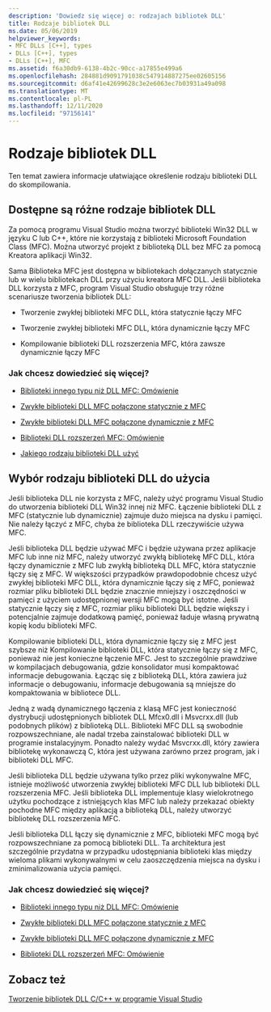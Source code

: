 ```yaml
---
description: 'Dowiedz się więcej o: rodzajach bibliotek DLL'
title: Rodzaje bibliotek DLL
ms.date: 05/06/2019
helpviewer_keywords:
- MFC DLLs [C++], types
- DLLs [C++], types
- DLLs [C++], MFC
ms.assetid: f6a30db9-6138-4b2c-90cc-a17855e499a6
ms.openlocfilehash: 284881d9091791038c547914887275ee02605156
ms.sourcegitcommit: d6af41e42699628c3e2e6063ec7b03931a49a098
ms.translationtype: MT
ms.contentlocale: pl-PL
ms.lasthandoff: 12/11/2020
ms.locfileid: "97156141"
---
```

# <a name="kinds-of-dlls"></a>Rodzaje bibliotek DLL

Ten temat zawiera informacje ułatwiające określenie rodzaju biblioteki DLL do skompilowania.

## <a name="different-kinds-of-dlls-available"></a><a name="_core_the_different_kinds_of_dlls_available_with_visual_c.2b2b"></a> Dostępne są różne rodzaje bibliotek DLL

Za pomocą programu Visual Studio można tworzyć biblioteki Win32 DLL w języku C lub C++, które nie korzystają z biblioteki Microsoft Foundation Class (MFC). Można utworzyć projekt z biblioteką DLL bez MFC za pomocą Kreatora aplikacji Win32.

Sama Biblioteka MFC jest dostępna w bibliotekach dołączanych statycznie lub w wielu bibliotekach DLL przy użyciu kreatora MFC DLL. Jeśli biblioteka DLL korzysta z MFC, program Visual Studio obsługuje trzy różne scenariusze tworzenia bibliotek DLL:

- Tworzenie zwykłej biblioteki MFC DLL, która statycznie łączy MFC

- Tworzenie zwykłej biblioteki MFC DLL, która dynamicznie łączy MFC

- Kompilowanie biblioteki DLL rozszerzenia MFC, która zawsze dynamicznie łączy MFC

### <a name="what-do-you-want-to-know-more-about"></a>Jak chcesz dowiedzieć się więcej?

- [Biblioteki innego typu niż DLL MFC: Omówienie](non-mfc-dlls-overview.md)

- [Zwykłe biblioteki DLL MFC połączone statycznie z MFC](regular-dlls-statically-linked-to-mfc.md)

- [Zwykłe biblioteki DLL MFC połączone dynamicznie z MFC](regular-dlls-dynamically-linked-to-mfc.md)

- [Biblioteki DLL rozszerzeń MFC: Omówienie](extension-dlls-overview.md)

- [Jakiego rodzaju biblioteki DLL użyć](#_core_which_kind_of_dll_to_use)

## <a name="deciding-which-kind-of-dll-to-use"></a><a name="_core_which_kind_of_dll_to_use"></a> Wybór rodzaju biblioteki DLL do użycia

Jeśli biblioteka DLL nie korzysta z MFC, należy użyć programu Visual Studio do utworzenia biblioteki DLL Win32 innej niż MFC. Łączenie biblioteki DLL z MFC (statycznie lub dynamicznie) zajmuje dużo miejsca na dysku i pamięci. Nie należy łączyć z MFC, chyba że biblioteka DLL rzeczywiście używa MFC.

Jeśli biblioteka DLL będzie używać MFC i będzie używana przez aplikacje MFC lub inne niż MFC, należy utworzyć zwykłą bibliotekę MFC DLL, która łączy dynamicznie z MFC lub zwykłą biblioteką DLL MFC, która statycznie łączy się z MFC. W większości przypadków prawdopodobnie chcesz użyć zwykłej biblioteki MFC DLL, która dynamicznie łączy się z MFC, ponieważ rozmiar pliku biblioteki DLL będzie znacznie mniejszy i oszczędności w pamięci z użyciem udostępnionej wersji MFC mogą być istotne. Jeśli statycznie łączy się z MFC, rozmiar pliku biblioteki DLL będzie większy i potencjalnie zajmuje dodatkową pamięć, ponieważ ładuje własną prywatną kopię kodu biblioteki MFC.

Kompilowanie biblioteki DLL, która dynamicznie łączy się z MFC jest szybsze niż Kompilowanie biblioteki DLL, która statycznie łączy się z MFC, ponieważ nie jest konieczne łączenie MFC. Jest to szczególnie prawdziwe w kompilacjach debugowania, gdzie konsolidator musi kompaktować informacje debugowania. Łącząc się z biblioteką DLL, która zawiera już informacje o debugowaniu, informacje debugowania są mniejsze do kompaktowania w bibliotece DLL.

Jedną z wadą dynamicznego łączenia z klasą MFC jest konieczność dystrybucji udostępnionych bibliotek DLL Mfcx0.dll i Msvcrxx.dll (lub podobnych plików) z biblioteką DLL. Biblioteki MFC DLL są swobodnie rozpowszechniane, ale nadal trzeba zainstalować biblioteki DLL w programie instalacyjnym. Ponadto należy wydać Msvcrxx.dll, który zawiera bibliotekę wykonawczą C, która jest używana zarówno przez program, jak i biblioteki DLL MFC.

Jeśli biblioteka DLL będzie używana tylko przez pliki wykonywalne MFC, istnieje możliwość utworzenia zwykłej biblioteki MFC DLL lub biblioteki DLL rozszerzenia MFC. Jeśli biblioteka DLL implementuje klasy wielokrotnego użytku pochodzące z istniejących klas MFC lub należy przekazać obiekty pochodne MFC między aplikacją a biblioteką DLL, należy utworzyć bibliotekę DLL rozszerzenia MFC.

Jeśli biblioteka DLL łączy się dynamicznie z MFC, biblioteki MFC mogą być rozpowszechniane za pomocą biblioteki DLL. Ta architektura jest szczególnie przydatna w przypadku udostępniania biblioteki klas między wieloma plikami wykonywalnymi w celu zaoszczędzenia miejsca na dysku i zminimalizowania użycia pamięci.

### <a name="what-do-you-want-to-know-more-about"></a>Jak chcesz dowiedzieć się więcej?

- [Biblioteki innego typu niż DLL MFC: Omówienie](non-mfc-dlls-overview.md)

- [Zwykłe biblioteki DLL MFC połączone statycznie z MFC](regular-dlls-statically-linked-to-mfc.md)

- [Zwykłe biblioteki DLL MFC połączone dynamicznie z MFC](regular-dlls-dynamically-linked-to-mfc.md)

- [Biblioteki DLL rozszerzeń MFC: Omówienie](extension-dlls-overview.md)

## <a name="see-also"></a>Zobacz też

[Tworzenie bibliotek DLL C/C++ w programie Visual Studio](dlls-in-visual-cpp.md)
